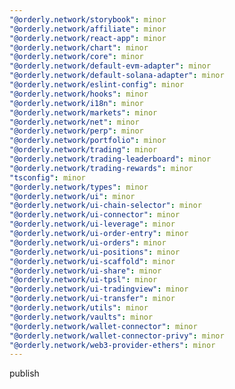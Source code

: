 ```yaml
---
"@orderly.network/storybook": minor
"@orderly.network/affiliate": minor
"@orderly.network/react-app": minor
"@orderly.network/chart": minor
"@orderly.network/core": minor
"@orderly.network/default-evm-adapter": minor
"@orderly.network/default-solana-adapter": minor
"@orderly.network/eslint-config": minor
"@orderly.network/hooks": minor
"@orderly.network/i18n": minor
"@orderly.network/markets": minor
"@orderly.network/net": minor
"@orderly.network/perp": minor
"@orderly.network/portfolio": minor
"@orderly.network/trading": minor
"@orderly.network/trading-leaderboard": minor
"@orderly.network/trading-rewards": minor
"tsconfig": minor
"@orderly.network/types": minor
"@orderly.network/ui": minor
"@orderly.network/ui-chain-selector": minor
"@orderly.network/ui-connector": minor
"@orderly.network/ui-leverage": minor
"@orderly.network/ui-order-entry": minor
"@orderly.network/ui-orders": minor
"@orderly.network/ui-positions": minor
"@orderly.network/ui-scaffold": minor
"@orderly.network/ui-share": minor
"@orderly.network/ui-tpsl": minor
"@orderly.network/ui-tradingview": minor
"@orderly.network/ui-transfer": minor
"@orderly.network/utils": minor
"@orderly.network/vaults": minor
"@orderly.network/wallet-connector": minor
"@orderly.network/wallet-connector-privy": minor
"@orderly.network/web3-provider-ethers": minor
---
```


publish
